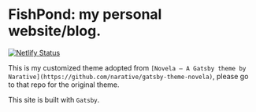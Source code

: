 # FishPond: my personal website/blog.

[![Netlify Status](https://api.netlify.com/api/v1/badges/f5b3ee51-5b5d-452f-b0ce-923c4d015476/deploy-status)](https://app.netlify.com/sites/tiddler/deploys)

This is my customized theme adopted from `[Novela — A Gatsby theme by Narative](https://github.com/narative/gatsby-theme-novela)`, please go to that repo for the original theme.

This site is built with `Gatsby`.